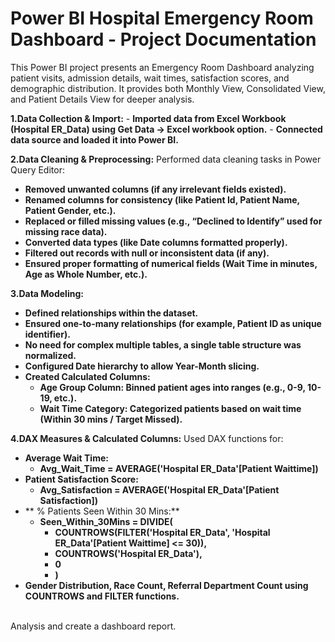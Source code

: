# Power BI Hospital Emergency Room Dashboard - Project Documentation

This Power BI project presents an Emergency Room Dashboard analyzing patient visits, admission details, wait times, satisfaction scores, and demographic distribution. It provides both Monthly View, Consolidated View, and Patient Details View for deeper analysis.

**1.Data Collection & Import:**
    - **Imported data from Excel Workbook (Hospital ER_Data) using Get Data → Excel workbook option.**
    - **Connected data source and loaded it into Power BI.**

**2.Data Cleaning & Preprocessing:**
Performed data cleaning tasks in Power Query Editor:
- **Removed unwanted columns (if any irrelevant fields existed).**
- **Renamed columns for consistency (like Patient Id, Patient Name, Patient Gender, etc.).**
- **Replaced or filled missing values (e.g., “Declined to Identify” used for missing race data).**
- **Converted data types (like Date columns formatted properly).**
- **Filtered out records with null or inconsistent data (if any).**
- **Ensured proper formatting of numerical fields (Wait Time in minutes, Age as Whole Number, etc.).**

**3.Data Modeling:**
- **Defined relationships within the dataset.**
- **Ensured one-to-many relationships (for example, Patient ID as unique identifier).**
- **No need for complex multiple tables, a single table structure was normalized.**
- **Configured Date hierarchy to allow Year-Month slicing.**
- **Created Calculated Columns:**
    - **Age Group Column: Binned patient ages into ranges (e.g., 0-9, 10-19, etc.).**
    - **Wait Time Category: Categorized patients based on wait time (Within 30 mins / Target Missed).**

**4.DAX Measures & Calculated Columns:**
Used DAX functions for:
- **Average Wait Time:**
  - **Avg_Wait_Time = AVERAGE('Hospital ER_Data'[Patient Waittime])**
- **Patient Satisfaction Score:**
  - **Avg_Satisfaction = AVERAGE('Hospital ER_Data'[Patient Satisfaction])**
- ** % Patients Seen Within 30 Mins:**
  - **Seen_Within_30Mins = DIVIDE(**
    - **COUNTROWS(FILTER('Hospital ER_Data', 'Hospital ER_Data'[Patient Waittime] <= 30)),**
    - **COUNTROWS('Hospital ER_Data'),**
    - **0**
    - **)**
- **Gender Distribution, Race Count, Referral Department Count using COUNTROWS and FILTER functions.**
<br>
Analysis and create a dashboard report.
